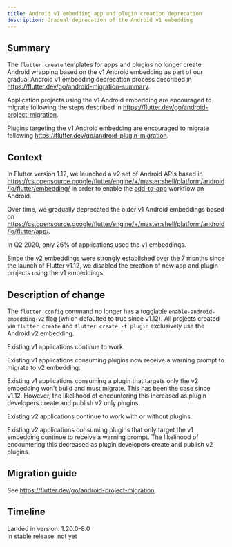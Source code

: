 ```yaml
---
title: Android v1 embedding app and plugin creation deprecation
description: Gradual deprecation of the Android v1 embedding
---
```


## Summary

The `flutter create` templates for apps and plugins no longer create
Android wrapping based on the v1 Android embedding as part of our gradual
Android v1 embedding deprecation process described in
https://flutter.dev/go/android-migration-summary.

Application projects using the v1 Android embedding are encouraged to migrate
following the steps described in https://flutter.dev/go/android-project-migration.

Plugins targeting the v1 Android embedding are encouraged to migrate following
https://flutter.dev/go/android-plugin-migration.

## Context

In Flutter version 1.12, we launched a v2 set of Android APIs based in
https://cs.opensource.google/flutter/engine/+/master:shell/platform/android/io/flutter/embedding/
in order to enable the [add-to-app](https://flutter.dev/docs/development/add-to-app)
workflow on Android.

Over time, we gradually deprecated the older v1 Android embeddings based on
https://cs.opensource.google/flutter/engine/+/master:shell/platform/android/io/flutter/app/.

In Q2 2020, only 26% of applications used the v1 embeddings.

Since the v2 embeddings were strongly established over the 7 months since
the launch of Flutter v1.12, we disabled the creation of new app and plugin
projects using the v1 embeddings.

## Description of change

The `flutter config` command no longer has a togglable `enable-android-embedding-v2`
flag (which defaulted to true since v1.12). All projects created via
`flutter create` and `flutter create -t plugin` exclusively use the
Android v2 embedding.

Existing v1 applications continue to work.

Existing v1 applications consuming plugins now receive a warning prompt to
migrate to v2 embedding.

Existing v1 applications consuming a plugin that targets only the v2 embedding
won't build and must migrate. This has been the case since v1.12. However,
the likelihood of encountering this increased as plugin developers create and
publish v2 only plugins.

Existing v2 applications continue to work with or without plugins.

Existing v2 applications consuming plugins that only target the v1
embedding continue to receive a warning prompt. The likelihood of
encountering this decreased as plugin developers create and publish v2 plugins.

## Migration guide

See https://flutter.dev/go/android-project-migration.

## Timeline

Landed in version: 1.20.0-8.0<br>
In stable release: not yet
